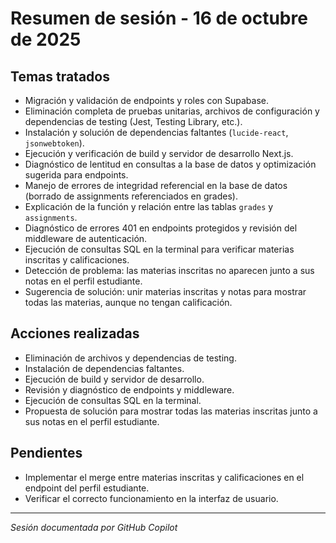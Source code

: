 # Resumen de sesión - 16 de octubre de 2025

## Temas tratados

- Migración y validación de endpoints y roles con Supabase.
- Eliminación completa de pruebas unitarias, archivos de configuración y dependencias de testing (Jest, Testing Library, etc.).
- Instalación y solución de dependencias faltantes (`lucide-react`, `jsonwebtoken`).
- Ejecución y verificación de build y servidor de desarrollo Next.js.
- Diagnóstico de lentitud en consultas a la base de datos y optimización sugerida para endpoints.
- Manejo de errores de integridad referencial en la base de datos (borrado de assignments referenciados en grades).
- Explicación de la función y relación entre las tablas `grades` y `assignments`.
- Diagnóstico de errores 401 en endpoints protegidos y revisión del middleware de autenticación.
- Ejecución de consultas SQL en la terminal para verificar materias inscritas y calificaciones.
- Detección de problema: las materias inscritas no aparecen junto a sus notas en el perfil estudiante.
- Sugerencia de solución: unir materias inscritas y notas para mostrar todas las materias, aunque no tengan calificación.

## Acciones realizadas

- Eliminación de archivos y dependencias de testing.
- Instalación de dependencias faltantes.
- Ejecución de build y servidor de desarrollo.
- Revisión y diagnóstico de endpoints y middleware.
- Ejecución de consultas SQL en la terminal.
- Propuesta de solución para mostrar todas las materias inscritas junto a sus notas en el perfil estudiante.

## Pendientes

- Implementar el merge entre materias inscritas y calificaciones en el endpoint del perfil estudiante.
- Verificar el correcto funcionamiento en la interfaz de usuario.

---

_Sesión documentada por GitHub Copilot_
